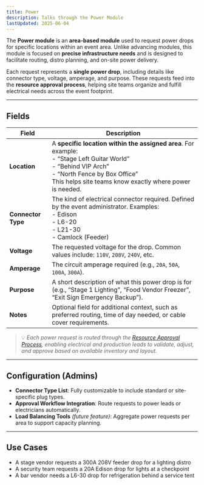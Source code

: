 ```yaml
---
title: Power
description: Talks through the Power Module
lastUpdated: 2025-06-04
---
```


The **Power module** is an **area-based module** used to request power drops for specific locations within an event area. Unlike advancing modules, this module is focused on **precise infrastructure needs** and is designed to facilitate routing, distro planning, and on-site power delivery.

Each request represents a **single power drop**, including details like connector type, voltage, amperage, and purpose. These requests feed into the **resource approval process**, helping site teams organize and fulfill electrical needs across the event footprint.

---

## Fields

| Field              | Description                                                                                                                                                                                                                |
| ------------------ | -------------------------------------------------------------------------------------------------------------------------------------------------------------------------------------------------------------------------- |
| **Location**       | A **specific location within the assigned area**. For example: <br> - “Stage Left Guitar World” <br> - “Behind VIP Arch” <br> - “North Fence by Box Office” <br> This helps site teams know exactly where power is needed. |
| **Connector Type** | The kind of electrical connector required. Defined by the event administrator. Examples: <br> - Edison <br> - L6-20 <br> - L21-30 <br> - Camlock (Feeder)                                                                  |
| **Voltage**        | The requested voltage for the drop. Common values include: `110V`, `208V`, `240V`, etc.                                                                                                                                    |
| **Amperage**       | The circuit amperage required (e.g., `20A`, `50A`, `100A`, `300A`).                                                                                                                                                        |
| **Purpose**        | A short description of what this power drop is for (e.g., “Stage 1 Lighting”, “Food Vendor Freezer”, “Exit Sign Emergency Backup”).                                                                                        |
| **Notes**          | Optional field for additional context, such as preferred routing, time of day needed, or cable cover requirements.                                                                                                         |

> 💡 _Each power request is routed through the [Resource Approval Process](#), enabling electrical and production leads to validate, adjust, and approve based on available inventory and layout._

---

## Configuration (Admins)

- **Connector Type List**: Fully customizable to include standard or site-specific plug types.
- **Approval Workflow Integration**: Route requests to power leads or electricians automatically.
- **Load Balancing Tools** _(future feature)_: Aggregate power requests per area to support capacity planning.

---

## Use Cases

- A stage vendor requests a 300A 208V feeder drop for a lighting distro
- A security team requests a 20A Edison drop for lights at a checkpoint
- A bar vendor needs a L6-30 drop for refrigeration behind a service tent
